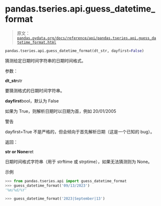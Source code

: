 # pandas.tseries.api.guess_datetime_format

> 原文：[`pandas.pydata.org/docs/reference/api/pandas.tseries.api.guess_datetime_format.html`](https://pandas.pydata.org/docs/reference/api/pandas.tseries.api.guess_datetime_format.html)

```py
pandas.tseries.api.guess_datetime_format(dt_str, dayfirst=False)
```

猜测给定日期时间字符串的日期时间格式。

参数：

**dt_str**str

要猜测格式的日期时间字符串。

**dayfirst**bool，默认为 False

如果为 True，则解析日期时以日期为首，例如 20/01/2005

警告

dayfirst=True 不是严格的，但会倾向于首先解析日期（这是一个已知的 bug）。

返回：

**str or None**ret

日期时间格式字符串（用于 strftime 或 strptime），如果无法猜测则为 None。

示例

```py
>>> from pandas.tseries.api import guess_datetime_format
>>> guess_datetime_format('09/13/2023')
'%m/%d/%Y' 
```

```py
>>> guess_datetime_format('2023|September|13') 
```
